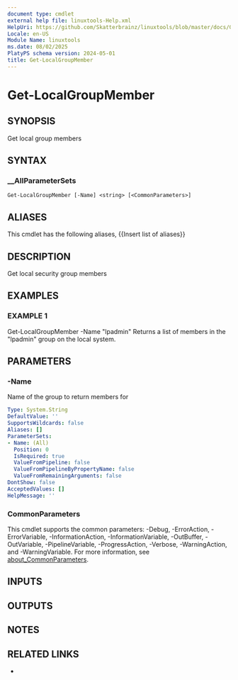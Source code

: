 ```yaml
---
document type: cmdlet
external help file: linuxtools-Help.xml
HelpUri: https://github.com/Skatterbrainz/linuxtools/blob/master/docs/Get-LocalGroupMember.md
Locale: en-US
Module Name: linuxtools
ms.date: 08/02/2025
PlatyPS schema version: 2024-05-01
title: Get-LocalGroupMember
---
```


# Get-LocalGroupMember

## SYNOPSIS

Get local group members

## SYNTAX

### __AllParameterSets

```
Get-LocalGroupMember [-Name] <string> [<CommonParameters>]
```

## ALIASES

This cmdlet has the following aliases,
  {{Insert list of aliases}}

## DESCRIPTION

Get local security group members

## EXAMPLES

### EXAMPLE 1

Get-LocalGroupMember -Name "lpadmin"
Returns a list of members in the "lpadmin" group on the local system.

## PARAMETERS

### -Name

Name of the group to return members for

```yaml
Type: System.String
DefaultValue: ''
SupportsWildcards: false
Aliases: []
ParameterSets:
- Name: (All)
  Position: 0
  IsRequired: true
  ValueFromPipeline: false
  ValueFromPipelineByPropertyName: false
  ValueFromRemainingArguments: false
DontShow: false
AcceptedValues: []
HelpMessage: ''
```

### CommonParameters

This cmdlet supports the common parameters: -Debug, -ErrorAction, -ErrorVariable,
-InformationAction, -InformationVariable, -OutBuffer, -OutVariable, -PipelineVariable,
-ProgressAction, -Verbose, -WarningAction, and -WarningVariable. For more information, see
[about_CommonParameters](https://go.microsoft.com/fwlink/?LinkID=113216).

## INPUTS

## OUTPUTS

## NOTES

## RELATED LINKS

- [](https://github.com/Skatterbrainz/linuxtools/blob/master/docs/Get-LocalGroupMember.md)
